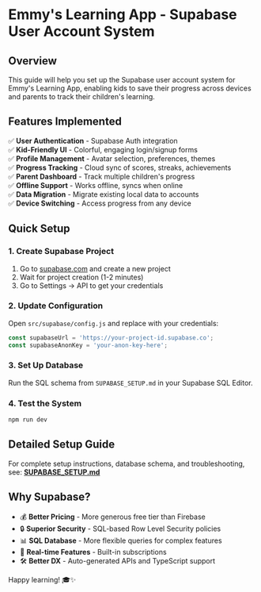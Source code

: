 # Emmy's Learning App - Supabase User Account System

## Overview
This guide will help you set up the Supabase user account system for Emmy's Learning App, enabling kids to save their progress across devices and parents to track their children's learning.

## Features Implemented
✅ **User Authentication** - Supabase Auth integration  
✅ **Kid-Friendly UI** - Colorful, engaging login/signup forms  
✅ **Profile Management** - Avatar selection, preferences, themes  
✅ **Progress Tracking** - Cloud sync of scores, streaks, achievements  
✅ **Parent Dashboard** - Track multiple children's progress  
✅ **Offline Support** - Works offline, syncs when online  
✅ **Data Migration** - Migrate existing local data to accounts  
✅ **Device Switching** - Access progress from any device  

## Quick Setup

### 1. Create Supabase Project
1. Go to [supabase.com](https://supabase.com) and create a new project
2. Wait for project creation (1-2 minutes)
3. Go to Settings → API to get your credentials

### 2. Update Configuration
Open `src/supabase/config.js` and replace with your credentials:

```javascript
const supabaseUrl = 'https://your-project-id.supabase.co';
const supabaseAnonKey = 'your-anon-key-here';
```

### 3. Set Up Database
Run the SQL schema from `SUPABASE_SETUP.md` in your Supabase SQL Editor.

### 4. Test the System
```bash
npm run dev
```

## Detailed Setup Guide
For complete setup instructions, database schema, and troubleshooting, see:
**[SUPABASE_SETUP.md](./SUPABASE_SETUP.md)**

## Why Supabase?
- 💰 **Better Pricing** - More generous free tier than Firebase
- 🔒 **Superior Security** - SQL-based Row Level Security policies
- 📊 **SQL Database** - More flexible queries for complex features
- 🔄 **Real-time Features** - Built-in subscriptions
- 🛠️ **Better DX** - Auto-generated APIs and TypeScript support

Happy learning! 🎓✨
